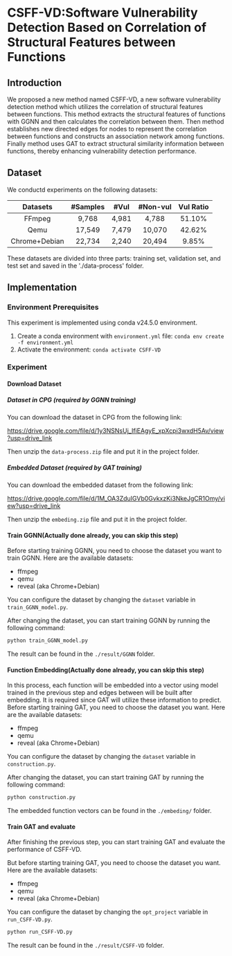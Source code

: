 # CSFF-VD:Software Vulnerability Detection Based on Correlation of Structural Features between Functions

## Introduction

We proposed a new method named CSFF-VD, a new software vulnerability detection method which utilizes the correlation of structural features between functions. This method extracts the structural features of functions with GGNN and then calculates the correlation between them. Then method establishes new directed edges for nodes to represent the correlation between functions and constructs an association network among functions. Finally method uses GAT to extract structural similarity information between functions, thereby enhancing vulnerability detection performance.


## Dataset 

We conductd experiments on the following datasets:

|   Datasets    | #Samples | #Vul  | #Non-vul | Vul Ratio |
| :-----------: | :------: | :---: | :------: | :-------: |
|    FFmpeg     |  9,768   | 4,981 |  4,788   |  51.10%   |
|     Qemu      |  17,549  | 7,479 |  10,070  |  42.62%   |
| Chrome+Debian |  22,734  | 2,240 |  20,494  |   9.85%   |

These datasets are divided into three parts: training set, validation set, and test set and saved in the './data-process' folder.

## Implementation

### Environment Prerequisites

This experiment is implemented using conda v24.5.0 environment.

1. Create a conda environment with `environment.yml` file: `conda env create -f environment.yml`
2. Activate the environment: `conda activate CSFF-VD`
 
### Experiment

#### Download Dataset 

##### Dataset in CPG (required by GGNN training)

You can download the dataset in CPG from the following link:

https://drive.google.com/file/d/1y3NSNsUj_IfiEAgyE_xpXcpi3wxdH5Av/view?usp=drive_link

Then unzip the `data-process.zip` file and put it in the project folder.

##### Embedded Dataset (required by GAT training)

You can download the embedded dataset from the following link:

https://drive.google.com/file/d/1M_OA3ZduIGVb0GvkxzKi3NkeJgCR1Omy/view?usp=drive_link

Then unzip the `embeding.zip` file and put it in the project folder.

#### Train GGNN(Actually done already, you can skip this step)
Before starting training GGNN, you need to choose the dataset you want to train GGNN. Here are the available datasets:

- ffmpeg
- qemu
- reveal (aka Chrome+Debian)

You can configure the dataset by changing the `dataset` variable in `train_GGNN_model.py`.

After changing the dataset, you can start training GGNN by running the following command:

```bash
python train_GGNN_model.py
```

The result can be found in the `./result/GGNN` folder.

#### Function Embedding(Actually done already, you can skip this step)

In this process, each function will be embedded into a vector using model trained in the previous step and edges between will be built after embedding. It is required since GAT will utilize these information to predict. Before starting training GAT, you need to choose the dataset you want. Here are the available datasets:

- ffmpeg
- qemu
- reveal (aka Chrome+Debian)

You can configure the dataset by changing the `dataset` variable in `construction.py`.

After changing the dataset, you can start training GAT by running the following command:

```bash
python construction.py
```

The embedded function vectors can be found in the `./embeding/` folder.

#### Train GAT and evaluate

After finishing the previous step, you can start training GAT and evaluate the performance of CSFF-VD.

But before starting training GAT, you need to choose the dataset you want. Here are the available datasets:
- ffmpeg
- qemu
- reveal (aka Chrome+Debian)

You can configure the dataset by changing the `opt_project` variable in `run_CSFF-VD.py`.

```bash
python run_CSFF-VD.py
```

The result can be found in the `./result/CSFF-VD` folder.
